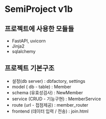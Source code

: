 # SemiProject v1b

## 프로젝트에 사용한 모듈들
+ FastAPI, uvicorn
+ Jinja2
+ sqlalchemy

## 프로젝트 기본구조
+ 설정(db server) : dbfactory, settings
+ model ( db - table) : Member
+ schema (유효성검사) : NewMember
+ service (CRUD - 기능구현) : MemberService
+ route (url - 접점제공) : member_router
+ frontend (데이터 입력 / 전송) : join.html
